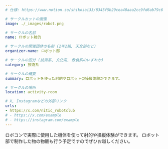 ```yaml
---
# 仕様: https://www.notion.so/shikosai33/8345f5b29cea40aaa2cc9fd6ab79c6a6?pvs=4#5438a1577b604f39a67658a72f2283b8

# サークルカットの画像
image: ./_images/robot.png

# サークルの名前
name: ロボット射的

# サークルの開催団体の名前 (2年2組, 天文部など)
organizer-name: ロボット部

# サークルの区分 (技術系, 文化系, 飲食系のいずれか)
category: 技術系

# サークルの概要
summary: ロボットを使った射的やロボットの操縦体験ができます。

# サークルの場所
location: activity-room

# X, Instagramなどの外部リンク
urls:
- https://x.com/nitic_robotclub
# - https://x.com/example
# - https://instagram.com/example
---
```

ロボコンで実際に使用した機体を使って射的や操縦体験ができます。
ロボット部で制作した物の物販も行う予定ですのでぜひお越しください。
